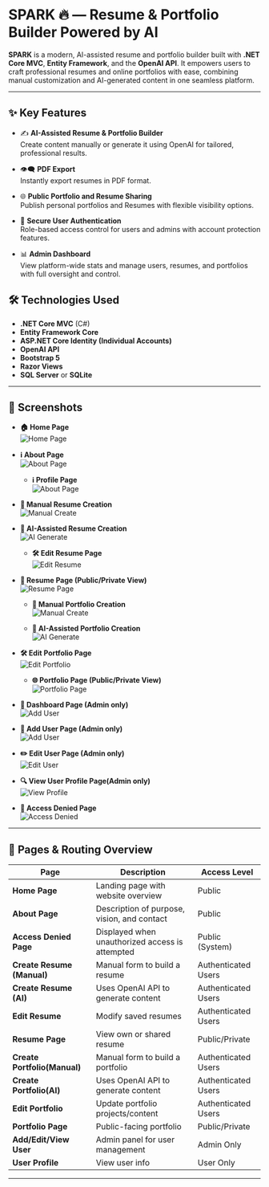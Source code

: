 # SPARK 🔥 — Resume & Portfolio Builder Powered by AI

**SPARK** is a modern, AI-assisted resume and portfolio builder built with **.NET Core MVC**, **Entity Framework**, and the **OpenAI API**. It empowers users to craft professional resumes and online portfolios with ease, combining manual customization and AI-generated content in one seamless platform.

---

## ✨ Key Features

- ✍️ **AI-Assisted Resume & Portfolio Builder**  
  Create content manually or generate it using OpenAI for tailored, professional results.

- 👁️‍🗨️ **PDF Export**  
  Instantly export resumes in PDF format.

- 🌐 **Public Portfolio and Resume Sharing**  
  Publish personal portfolios and Resumes with flexible visibility options.

- 🔐 **Secure User Authentication**  
  Role-based access control for users and admins with account protection features.

- 📊 **Admin Dashboard**  
  View platform-wide stats and manage users, resumes, and portfolios with full oversight and control.

## 🛠 Technologies Used

- **.NET Core MVC** (C#)
- **Entity Framework Core**
- **ASP.NET Core Identity (Individual Accounts)**
- **OpenAI API**
- **Bootstrap 5**
- **Razor Views**
- **SQL Server** or **SQLite**

---

## 📸 Screenshots


- **🏠 Home Page**  
  ![Home Page](screenshots/home.png)

- **ℹ️ About Page**  
  ![About Page](screenshots/about.png)

  - **ℹ️ Profile Page**  
  ![About Page](screenshots/profile.png)

- **📝 Manual Resume Creation**  
  ![Manual Create](screenshots/manual-Rcreate.png) 

- **🤖 AI-Assisted Resume Creation**  
  ![AI Generate](screenshots/ai-Rgenerate.png)

  - **🛠 Edit Resume Page**  
  ![Edit Resume](screenshots/edit-resume.png)

- **🧾 Resume Page (Public/Private View)**  
  ![Resume Page](screenshots/resume.png)


   - **📝 Manual Portfolio Creation**  
  ![Manual Create](screenshots/manual-Pcreate.png)

  - **🤖 AI-Assisted Portfolio Creation**  
  ![AI Generate](screenshots/ai-Pgenerate.png)

- **🛠 Edit Portfolio Page**  
  ![Edit Portfolio](screenshots/edit-portfolio.png)

  - **🌐 Portfolio Page (Public/Private View)**  
  ![Portfolio Page](screenshots/portfolio.png)

- **👤 Dashboard Page (Admin only)**  
  ![Add User](screenshots/dashboard.png)


- **👤 Add User Page (Admin only)**  
  ![Add User](screenshots/add-user.png)

- **✏️ Edit User Page (Admin only)**  
  ![Edit User](screenshots/edit-user.png)

- **🔍 View User Profile Page(Admin only)**  
  ![View Profile](screenshots/view-user.png)


- **🚫 Access Denied Page**  
  ![Access Denied](screenshots/access-denied.png)

---

## 📂 Pages & Routing Overview

| Page                        | Description                                     | Access Level         |
|-----------------------------|-------------------------------------------------|----------------------|
| **Home Page**               | Landing page with website overview              | Public               |
| **About Page**              | Description of purpose, vision, and contact     | Public               |
| **Access Denied Page**      | Displayed when unauthorized access is attempted | Public (System)      |
| **Create Resume (Manual)**  | Manual form to build a resume                   | Authenticated Users  |
| **Create Resume (AI)**      | Uses OpenAI API to generate content             | Authenticated Users  |
| **Edit Resume**             | Modify saved resumes                            | Authenticated Users  |
| **Resume Page**             | View own or shared resume                       | Public/Private       |
| **Create Portfolio(Manual)**| Manual form to build a portfolio                | Authenticated Users  |
| **Create Portfolio(AI)**    | Uses OpenAI API to generate content             | Authenticated Users  |
| **Edit Portfolio**          | Update portfolio projects/content               | Authenticated Users  |
| **Portfolio Page**          | Public-facing portfolio                         | Public/Private       |
| **Add/Edit/View User**      | Admin panel for user management                 | Admin Only           |
| **User Profile**            | View user info                                  | User Only            |

---

